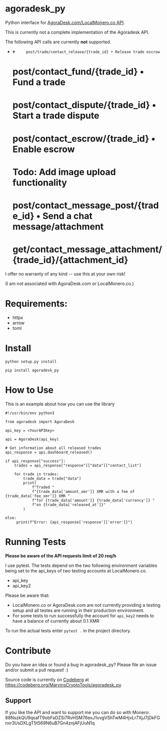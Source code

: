 # agoradesk_py
Python interface for [AgoraDesk.com/LocalMonero.co API](https://agoradesk.com/api-docs/v1).

This is currently not a complete implementation of the Agoradesk API.

The following API calls are currently **not** supported.
-     #     post/trade/contact_release/{trade_id} • Release trade escrow
    #     post/contact_fund/{trade_id} • Fund a trade
    #     post/contact_dispute/{trade_id} • Start a trade dispute
    #     post/contact_escrow/{trade_id} • Enable escrow
    #     Todo: Add image upload functionality
    #     post/contact_message_post/{trade_id} • Send a chat message/attachment
    #     get/contact_message_attachment/{trade_id}/{attachment_id}


I offer no warranty of any kind -- use this at your own risk!

(I am not associated with AgoraDesk.com or LocalMonero.co.)

# Requirements:
* httpx
* arrow
* toml

# Install
`python setup.py install`

`pip install agoradesk_py`

# How to Use
This is an example about how you can use the library

```
#!/usr/bin/env python3

from agoradesk import AgoraDesk

api_key = <YourAPIKey>

api = AgoraDesk(api_key)

# Get information about all released trades
api_response = api.dashboard_released()

if api_response["success"]:
    trades = api_response["response"]["data"]["contact_list"]

    for trade in trades:
        trade_data = trade["data"]
        print(
            f"Traded "
            f"{trade_data['amount_xmr']} XMR with a fee of {trade_data['fee_xmr']} XMR "
            f"for {trade_data['amount']} {trade_data['currency']} "
            f"on {trade_data['released_at']}"
        )

else:
     print(f"Error: {api_response['response']['error']}")

```

# Running Tests
**Please be aware of the API requests limit of 20 req/h**

I use pytest. The tests depend on the two following environment variables being set to the api_keys of two testing
accounts at LocalMonero.co.
* api_key
* api_key2

Please be aware that:
* LocalMonero.co or AgoraDesk.com are not currently providing a testing setup and all testes are running in their production environment.
* For some tests to run successfully the account for `api_key2` needs to have a balance of currently about 0.1 XMR

To run the actual tests enter `pytest .` in the project directory.

# Contribute
Do you have an idea or found a bug in agoradesk_py? Please file an issue and/or submit a pull request! :)

Source code is currently on [Codeberg](https://codeberg.org) at https://codeberg.org/MarvinsCryptoTools/agoradesk_py

## Support
If you like the API and want to support me you can do so with
Monero:
    88NszkQU9qsafT9obFaDZSi7RvHSM76exJ1vvgVShTwM4HjvLr7XjJ7jDkFGnxr3UsDXLgT5t569N6uB7Gn4znjAFjUuN1q

